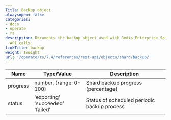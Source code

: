 ```yaml
---
Title: Backup object
alwaysopen: false
categories:
- docs
- operate
- rs
description: Documents the backup object used with Redis Enterprise Software REST
  API calls.
linkTitle: backup
weight: $weight
url: '/operate/rs/7.4/references/rest-api/objects/shard/backup/'
---
```


| Name | Type/Value | Description |
|------|------------|-------------|
| progress  | number, (range: 0-100) | Shard backup progress (percentage) |
| status    | 'exporting'<br />'succeeded'<br />'failed' | Status of scheduled periodic backup process |
